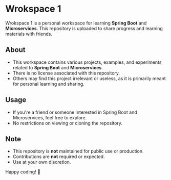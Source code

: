 # Wrokspace 1

Wrokspace 1 is a personal workspace for learning **Spring Boot** and **Microservices**. This repository is uploaded to share progress and learning materials with friends.

## About
- This workspace contains various projects, examples, and experiments related to **Spring Boot** and **Microservices**.
- There is no license associated with this repository.
- Others may find this project irrelevant or useless, as it is primarily meant for personal learning and sharing.

## Usage
- If you're a friend or someone interested in Spring Boot and Microservices, feel free to explore.
- No restrictions on viewing or cloning the repository.

## Note
- This repository is **not** maintained for public use or production.
- Contributions are **not** required or expected.
- Use at your own discretion.

Happy coding! 🚀
